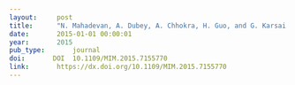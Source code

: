 ```yaml
---
layout:     post
title:      "N. Mahadevan, A. Dubey, A. Chhokra, H. Guo, and G. Karsai. Using temporal causal models to isolate failures in power system protection devices. Instrumentation Measurement Magazine, IEEE, 18(4):28–39, aug 2015."
date:       2015-01-01 00:00:01
year:       2015
pub_type:       journal
doi:       DOI  10.1109/MIM.2015.7155770
link:       https://dx.doi.org/10.1109/MIM.2015.7155770
---
```

